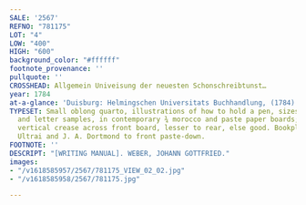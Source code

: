```yaml
---
SALE: '2567'
REFNO: "781175"
LOT: "4"
LOW: "400"
HIGH: "600"
background_color: "#ffffff"
footnote_provenance: ''
pullquote: ''
CROSSHEAD: Allgemein Univeisung der neuesten Schonschreibtunst…
year: 1784
at-a-glance: 'Duisburg: Helmingschen Universitats Buchhandlung, (1784).'
TYPESET: Small oblong quarto, illustrations of how to hold a pen, sizes of quills,
  and letter samples, in contemporary ¾ morocco and paste paper boards; quite worn,
  vertical crease across front board, lesser to rear, else good. Bookplates of Brom
  Ultrai and J. A. Dortmond to front paste-down.
FOOTNOTE: ''
DESCRIPT: "[WRITING MANUAL]. WEBER, JOHANN GOTTFRIED."
images:
- "/v1618585957/2567/781175_VIEW_02_02.jpg"
- "/v1618585958/2567/781175.jpg"

---
```

